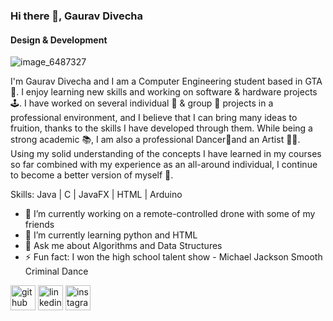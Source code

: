 ### Hi there 👋, Gaurav Divecha
#### Design & Development

![image_6487327](https://user-images.githubusercontent.com/91444858/165878548-c7976160-2387-40be-98aa-849b3c30e196.JPG)

I'm Gaurav Divecha and I am a Computer Engineering student based in GTA 🏫. I enjoy learning new skills and working on software & hardware projects 🕹️. I have worked on several individual 👤 & group 👥 projects in a professional environment, and I believe that I can bring many ideas to fruition, thanks to the skills I have developed through them. While being a strong academic 📚, I am also a professional Dancer🕺and an Artist 🧑‍🎨. Using my solid understanding of the concepts I have learned in my courses so far combined with my experience as an all-around individual, I continue to become a better version of myself 🦾.

Skills: Java | C | JavaFX | HTML | Arduino

- 🔭 I’m currently working on a remote-controlled drone with some of my friends 
- 🌱 I’m currently learning python and HTML 
- 💬 Ask me about Algorithms and Data Structures 
- ⚡ Fun fact: I won the high school talent show - Michael Jackson Smooth Criminal Dance 


[<img src='https://cdn.jsdelivr.net/npm/simple-icons@3.0.1/icons/github.svg' alt='github' height='40'>](https://github.com/gdivecha)  [<img src='https://cdn.jsdelivr.net/npm/simple-icons@3.0.1/icons/linkedin.svg' alt='linkedin' height='40'>](https://www.linkedin.com/in/gauravcdivecha/)  [<img src='https://cdn.jsdelivr.net/npm/simple-icons@3.0.1/icons/instagram.svg' alt='instagram' height='40'>](https://www.instagram.com/_gaurav.cd_/)  

